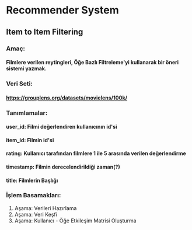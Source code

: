 
# Recommender System 
## Item to Item Filtering

### Amaç:
#### Filmlere verilen reytingleri, Öğe Bazlı Filtreleme'yi kullanarak bir öneri sistemi yazmak.

### Veri Seti:
#### https://grouplens.org/datasets/movielens/100k/

### Tanımlamalar:
#### user_id: Filmi değerlendiren kullanıcının id'si
#### item_id: Filmin id'si
#### rating: Kullanıcı tarafından filmlere 1 ile 5 arasında verilen değerlendirme
#### timestamp: Filmin derecelendirildiği zaman(?)
#### title: Filmlerin Başlığı


### İşlem Basamakları:
1. Aşama: Verileri Hazırlama
2. Aşama: Veri Keşfi
3. Aşama: Kullanıcı - Öğe Etkileşim Matrisi Oluşturma

